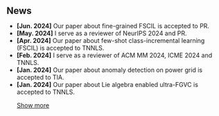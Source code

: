 <h1 id="news"></h1>

<h2 style="margin: 60px 0px 10px;">News</h2>

<ul>
<li><strong>[Jun. 2024]</strong> Our paper about fine-grained FSCIL is accepted to PR.</li>
<li><strong>[May. 2024]</strong> I serve as a reviewer of NeurIPS 2024 and PR.</li>
<li><strong>[Apr. 2024]</strong> Our paper about few-shot class-incremental learning (FSCIL) is accepted to TNNLS.</li>
<li><strong>[Feb. 2024]</strong> I serve as a reviewer of ACM MM 2024, ICME 2024 and TNNLS.</li>
<li><strong>[Jan. 2024]</strong> Our paper about anomaly detection on power grid is accepted to TIA.</li>
<li><strong>[Jan. 2024]</strong> Our paper about Lie algebra enabled ultra-FGVC is accepted to TNNLS.</li>

<a href="javascript:toggleVisibility('newsmore')" id="toggleButton">Show more</a>
<div id="newsmore" style="display:none">

<li><strong>[Dec. 2023]</strong> I serve as a reviewer of CVPR 2024.</li>
<li><strong>[Jun. 2023]</strong> Our ARC Research Hub has won the 2023 Global Innovation and Entrepreneurship Team of the Year (Rising Star) Award.</li>
<li><strong>[Oct. 2022]</strong> Our paper about incremental learning on ultra-FGVC is accepted to WACV.</li>
<!-- <li><strong>[Sep. 2021]</strong> Our paper about fine-grained classification is accepted to DICTA.</li> -->
<li><strong>[Dec. 2020]</strong> Our paper about frequency response analysis of modern air conditioners is accepted to TSG.</li>

</div>

</ul>

<script>
  function toggleVisibility(id) {
    var element = document.getElementById(id);
    var button = document.getElementById('toggleButton');
    if (element.style.display === 'none') {
      element.style.display = 'block';
      button.innerText = 'Show less';
    } else {
      element.style.display = 'none';
      button.innerText = 'Show more';
    }
  }
</script>